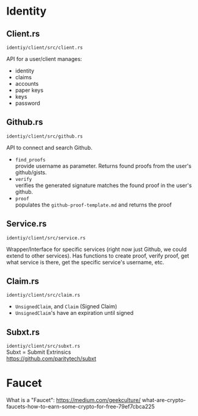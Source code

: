 # Identity

## Client.rs

`identiy/client/src/client.rs`

API for a user/client
manages:

- identity
- claims
- accounts
- paper keys
- keys
- password

## Github.rs

`identiy/client/src/github.rs`

API to connect and search Github.

- `find_proofs`  
  provide username as parameter. Returns found proofs from the user's github/gists.
- `verify`  
  verifies the generated signature matches the found proof in the user's github.
- `proof`  
  populates the `github-proof-template.md` and returns the proof

## Service.rs

`identiy/client/src/service.rs`

Wrapper/Interface for specific services (right now just Github, we could extend to other services).
Has functions to create proof, verify proof, get what service is there, get the specific service's username, etc.

## Claim.rs

`identiy/client/src/claim.rs`

- `UnsignedClaim`, and `Claim` (Signed Claim)
- `UnsignedClaim`'s have an expiration until signed

## Subxt.rs

`identiy/client/src/subxt.rs`  
Subxt = Submit Extrinsics  
https://github.com/paritytech/subxt

# Faucet

What is a "Faucet":
https://medium.com/geekculture/
what-are-crypto-faucets-how-to-earn-some-crypto-for-free-79ef7cbca225
